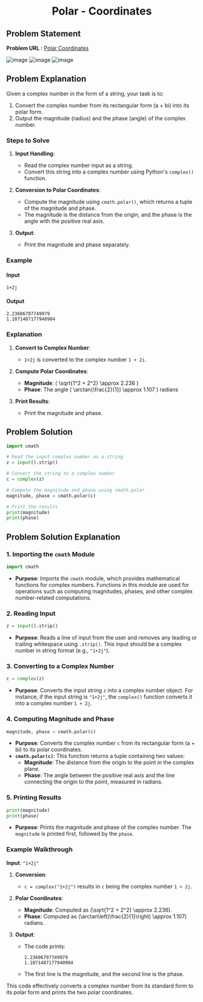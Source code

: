 <h1 align='center'>Polar - Coordinates</h1>

## Problem Statement

**Problem URL :** [Polar Coordinates](https://www.hackerrank.com/challenges/polar-coordinates/problem?isFullScreen=true)

![image](https://github.com/user-attachments/assets/dcf20df5-4491-44ac-bcd7-4f34378a7ffa)
![image](https://github.com/user-attachments/assets/e7c26aff-0bf7-4fdb-a288-cfcc32d4e52c)
![image](https://github.com/user-attachments/assets/2e7d03c1-e7bf-492f-8bb7-1a05d5244918)

## Problem Explanation

Given a complex number in the form of a string, your task is to:
1. Convert the complex number from its rectangular form (a + bi) into its polar form.
2. Output the magnitude (radius) and the phase (angle) of the complex number.

### Steps to Solve

1. **Input Handling**: 
   - Read the complex number input as a string.
   - Convert this string into a complex number using Python's `complex()` function.

2. **Conversion to Polar Coordinates**:
   - Compute the magnitude using `cmath.polar()`, which returns a tuple of the magnitude and phase.
   - The magnitude is the distance from the origin, and the phase is the angle with the positive real axis.

3. **Output**:
   - Print the magnitude and phase separately.

### Example

#### Input
```
1+2j
```

#### Output
```
2.23606797749979
1.1071487177940904
```

### Explanation

1. **Convert to Complex Number**:
   - `1+2j` is converted to the complex number `1 + 2i`.

2. **Compute Polar Coordinates**:
   - **Magnitude**: \( \sqrt{1^2 + 2^2} \approx 2.236 \)
   - **Phase**: The angle \( \arctan(\frac{2}{1}) \approx 1.107 \) radians

3. **Print Results**:
   - Print the magnitude and phase.
     

## Problem Solution 

```python
import cmath

# Read the input complex number as a string
z = input().strip()

# Convert the string to a complex number
c = complex(z)

# Compute the magnitude and phase using cmath.polar
magnitude, phase = cmath.polar(c)

# Print the results
print(magnitude)
print(phase)
```

## Problem Solution Explanation
### 1. Importing the `cmath` Module

```python
import cmath
```
- **Purpose**: Imports the `cmath` module, which provides mathematical functions for complex numbers. Functions in this module are used for operations such as computing magnitudes, phases, and other complex number-related computations.

### 2. Reading Input

```python
z = input().strip()
```
- **Purpose**: Reads a line of input from the user and removes any leading or trailing whitespace using `.strip()`. This input should be a complex number in string format (e.g., `"1+2j"`).

### 3. Converting to a Complex Number

```python
c = complex(z)
```
- **Purpose**: Converts the input string `z` into a complex number object. For instance, if the input string is `"1+2j"`, the `complex()` function converts it into a complex number `1 + 2j`. 

### 4. Computing Magnitude and Phase

```python
magnitude, phase = cmath.polar(c)
```
- **Purpose**: Converts the complex number `c` from its rectangular form (a + bi) to its polar coordinates.
- **`cmath.polar(c)`**: This function returns a tuple containing two values:
  - **Magnitude**: The distance from the origin to the point in the complex plane.
  - **Phase**: The angle between the positive real axis and the line connecting the origin to the point, measured in radians.

### 5. Printing Results

```python
print(magnitude)
print(phase)
```
- **Purpose**: Prints the magnitude and phase of the complex number. The `magnitude` is printed first, followed by the `phase`.

### Example Walkthrough

**Input**: `"1+2j"`

1. **Conversion**:
   - `c = complex("1+2j")` results in `c` being the complex number `1 + 2j`.

2. **Polar Coordinates**:
   - **Magnitude**: Computed as \(\sqrt{1^2 + 2^2} \approx 2.236\).
   - **Phase**: Computed as \(\arctan\left(\frac{2}{1}\right) \approx 1.107\) radians.

3. **Output**:
   - The code prints:
     ```
     2.23606797749979
     1.1071487177940904
     ```
   - The first line is the magnitude, and the second line is the phase.

This code effectively converts a complex number from its standard form to its polar form and prints the two polar coordinates.
